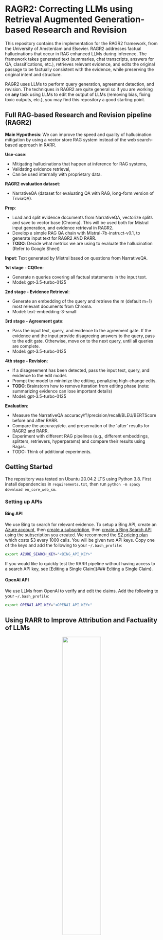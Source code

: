 # RAGR2: Correcting LLMs using Retrieval Augmented Generation-based Research and Revision

This repository contains the implementation for the RAGR2 framework, from the University of Amsterdam and Elsevier. RAGR2 addresses factual hallucinations that occur in RAG enhanced LLMs during inference. The framework takes generated text (summaries, chat transcripts, answers for QA, classifications, etc.), retrieves relevant evidence, and edits the original passage to be factually consistent with the evidence, while preserving the original intent and structure.

RAGR2 uses LLMs to perform query generation, agreement detection, and revision. The techniques in RAGR2 are quite general so if you are working on **any** task using LLMs to edit the output of LLMs (removing bias, fixing toxic outputs, etc.), you may find this repository a good starting point.

## Full RAG-based Research and Revision pipeline (RAGR2)

**Main Hypothesis**: 
We can improve the speed and quality of hallucination mitigation by using a vector store RAG system instead of the web search-based approach in RARR.

**Use-case**: 
- Mitigating hallucinations that happen at inference for RAG systems,
- Validating evidence retrieval,
- Can be used internally with proprietary data. 

**RAGR2 evaluation dataset**: 
- NarrativeQA (dataset for evaluating QA with RAG, long-form version of TriviaQA).

**Prep**:
- Load and split evidence documents from NarrativeQA, vectorize splits and save to vector base (Chroma). This will be used both for Mistral input generation, and evidence retrieval in RAGR2.
- Develop a simple RAG QA chain with Mistral-7b-instruct-v0.1, to generate input text for RAGR2 AND RARR.
- **TODO**: Decide what metrics we are using to evaluate the hallucination (Refer to Google Sheet)

**Input**: 
Text generated by Mistral based on questions from NarrativeQA.

**1st stage - CQGen**:
- Generate n queries covering all factual statements in the input text.
- Model: gpt-3.5-turbo-0125

**2nd stage - Evidence Retrieval**:
- Generate an embedding of the query and retrieve the m (default m=1) most relevant documents from Chroma.
- Model: text-embedding-3-small

**3rd stage - Agreement gate**:
- Pass the input text, query, and evidence to the agreement gate. If the evidence and the input provide disagreeing answers to the query, pass to the edit gate. Otherwise, move on to the next query, until all queries are complete.
- Model: gpt-3.5-turbo-0125

**4th stage - Revision**:
- If a disagreement has been detected, pass the input text, query, and evidence to the edit model.
- Prompt the model to minimize the editing, penalizing high-change edits.
- **TODO**: Brainstorm how to remove iteration from editing phase (note: summarizing evidence can lose important details)
- Model: gpt-3.5-turbo-0125

**Evaluation**:
- Measure the NarrativeQA accuracy/f1/precision/recall/BLEU/BERTScore before and after RARR.
- Compare the accuracy/etc. and preservation of the 'after' results for RAGR2 and RARR.
- Experiment with different RAG pipelines (e.g., different embeddings, splitters, retrievers, hyperparams) and compare their results using Ragas.
- TODO: Think of additional experiments.

## Getting Started
The repository was tested on Ubuntu 20.04.2 LTS using Python 3.8.
First install dependencies in `requirements.txt`, then run `python -m spacy download en_core_web_sm`.

### Setting up APIs
#### **Bing API**
We use Bing to search for relevant evidence.
To setup a Bing API, create an [Azure account](https://portal.azure.com/#home), then [create a subscription](https://portal.azure.com/#view/Microsoft_Azure_Billing/SubscriptionsBlade), then [create a Bing Search API](https://portal.azure.com/#create/microsoft.bingsearch) using the subscription you created.
We recommend the [S2 pricing plan](https://www.microsoft.com/en-us/bing/apis/pricing) which costs $3 every 1000 calls.
You will be given two API keys.
Copy one of the keys and add the following to your `~/.bash_profile`:
```bash
export AZURE_SEARCH_KEY="<BING_API_KEY>"
```

If you would like to quickly test the RARR pipeline without having access to a search API key, see [Editing a Single Claim](### Editing a Single Claim).

#### **OpenAI API**
We use LLMs from OpenAI to verify and edit the claims.
Add the following to your `~/.bash_profile`:
```bash
export OPENAI_API_KEY="<OPENAI_API_KEY>"
```

## Using RARR to Improve Attribution and Factuality of LLMs
<!-- ![](figs/RARR.jpg) -->
<p align="center"><img src="figs/RARR.jpg"  width="50%"></p>
<!-- <p align="center">An overview of RARR, which improves attribution via research and revision.</p> -->

RARR (***R**etrofit **A**ttribution using **R**esearch and **R**evision*), improves the attribution and factuality of langauge models by taking their outputs and applying a post-hoc retrieve-and-edit approach.
Given the output of a LLM (*i.e.*, claim), RARR applies the following steps:

1. [Question Generation](utils/question_generation.py): We generate a set of queries using a prompted LLM to interrogate the claim.
2. [Search](utils/search.py): For each query, we search for relevant webpages, then apply a passage extractor to retrieve the most relevant passage(s) for the query as evidence.
3. We iteratively use each evidence to edit the claim in two steps.
    1. [Agreement Gate](utils/agreement_gate.py): We use a prompted LLM to decide whether the current evidence contradicts the information in the claim. If so, we move to editing. If not, we skip editing.
    2. [Editing](utils/editor.py): We use a prompted LLM to edit the claim so it is consistent with the current evidence.
4. [Generating Attribution Report](utils/evidence_selection.py): We extract a subset of the evidence as an attribution report (*i.e.*, a citation for information in the claim).

### Editing a File of Claims
Given a JSONLines file, where each line is a dictionary with the key `input_info` and under this is a dictionary with a claim field run the following.
An example line:
`{"input_info": {"claim": "Michael Jordan played for the LA Lakers."}}`

```bash
python run_editor_sequential.py \
  --input_file "path/to/input_file.jsonl" \
  --output_file "path/to/output_file.jsonl" \
  --model_name "text-davinci-003" \
  --claim_field "claim"
```

**WARNING!!** We also provide the ability to provide a `--hallucinate-evidence` flag which uses a LLM to generate evidence instead of retrieving it.
We provide this flag to quickly test the repository quickly in the event a search API cannot be obtained.
This flag should NEVER be set when using RARR to improve attribution as the evidence generated may contain hallucinations themselves.

### Editing a Single Claim
```python
import json
from run_editor_sequential import run_editor_one_instance

claim = "Michael Jordan played for the LA Lakers."
result = run_editor_one_instance(claim=claim, model="text-davinci-003")
print(json.dumps(result, indent=4))

# To hallucinate evidence using a LLM. Do NOT trust attribution results in this mode.
claim = "Michael Jordan played for the LA Lakers."
do_not_trust_result = run_editor_one_instance(claim=claim, model="text-davinci-003", hallucinate_evidence=True)
print(json.dumps(do_not_trust_result, indent=4))
```


## Citation
If you find this repository useful, please cite the RARR paper.
```
@article{Gao2022RARRRA,
  title={RARR: Researching and Revising What Language Models Say, Using Language Models},
  author={Luyu Gao and Zhuyun Dai and Panupong Pasupat and Anthony Chen and Arun Tejasvi Chaganty and Yicheng Fan and Vincent Zhao and N. Lao and Hongrae Lee and Da-Cheng Juan and Kelvin Guu},
  journal={ArXiv},
  year={2022},
  volume={abs/2210.08726},
  url={https://arxiv.org/abs/2210.08726},
}
```
